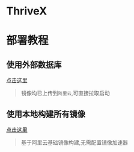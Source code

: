 # ThriveX

# 部署教程

## 使用外部数据库

[点击这里](up/readme.md)

> 镜像均已上传到`阿里云`,可直接拉取启动

## 使用本地构建所有镜像

[点击这里](build.md)

> 基于阿里云基础镜像构建,无需配置镜像加速器